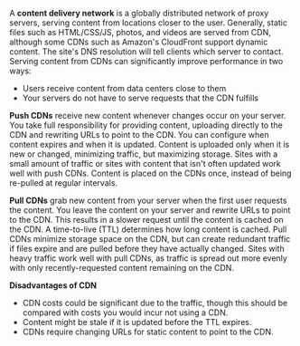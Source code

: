 A **content delivery network** is a globally distributed network of proxy servers, serving content from locations closer to the user. Generally, static files such as HTML/CSS/JS, photos, and videos are served from CDN, although some CDNs such as Amazon's CloudFront support dynamic content. The site's DNS resolution will tell clients which server to contact. Serving content from CDNs can significantly improve performance in two ways:
- Users receive content from data centers close to them
- Your servers do not have to serve requests that the CDN fulfills

**Push CDNs** receive new content whenever changes occur on your server. You take full responsibility for providing content, uploading directly to the CDN and rewriting URLs to point to the CDN. You can configure when content expires and when it is updated. Content is uploaded only when it is new or changed, minimizing traffic, but maximizing storage. Sites with a small amount of traffic or sites with content that isn't often updated work well with push CDNs. Content is placed on the CDNs once, instead of being re-pulled at regular intervals.

**Pull CDNs** grab new content from your server when the first user requests the content. You leave the content on your server and rewrite URLs to point to the CDN. This results in a slower request until the content is cached on the CDN. A time-to-live (TTL) determines how long content is cached. Pull CDNs minimize storage space on the CDN, but can create redundant traffic if files expire and are pulled before they have actually changed. Sites with heavy traffic work well with pull CDNs, as traffic is spread out more evenly with only recently-requested content remaining on the CDN.

**Disadvantages of CDN**
- CDN costs could be significant due to the traffic, though this should be compared with costs you would incur not using a CDN.
- Content might be stale if it is updated before the TTL expires.
- CDNs require changing URLs for static content to point to the CDN.
